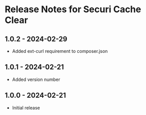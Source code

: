 # Release Notes for Securi Cache Clear

## 1.0.2 - 2024-02-29
- Added ext-curl requirement to composer.json

## 1.0.1 - 2024-02-21
- Added version number

## 1.0.0 - 2024-02-21
- Initial release
